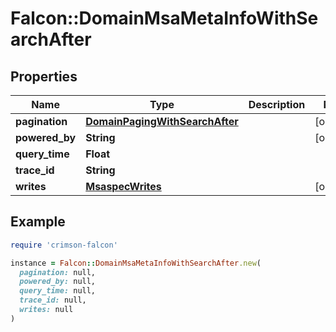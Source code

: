 # Falcon::DomainMsaMetaInfoWithSearchAfter

## Properties

| Name | Type | Description | Notes |
| ---- | ---- | ----------- | ----- |
| **pagination** | [**DomainPagingWithSearchAfter**](DomainPagingWithSearchAfter.md) |  | [optional] |
| **powered_by** | **String** |  | [optional] |
| **query_time** | **Float** |  |  |
| **trace_id** | **String** |  |  |
| **writes** | [**MsaspecWrites**](MsaspecWrites.md) |  | [optional] |

## Example

```ruby
require 'crimson-falcon'

instance = Falcon::DomainMsaMetaInfoWithSearchAfter.new(
  pagination: null,
  powered_by: null,
  query_time: null,
  trace_id: null,
  writes: null
)
```

